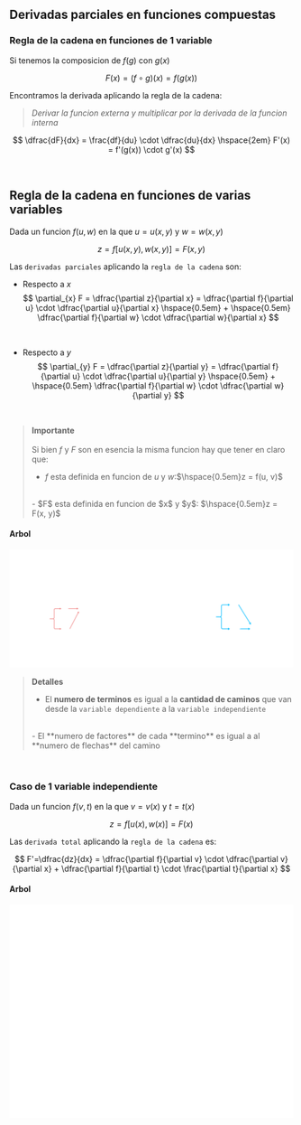 ## Derivadas parciales en funciones compuestas

### Regla de la cadena en funciones de 1 variable

Si tenemos la composicion de $f(g)$ con $g(x)$

$$
    F(x) = (f \circ g)(x) = f(g(x))
$$

Encontramos la derivada aplicando la regla de la cadena: 

> *Derivar la funcion externa y multiplicar por la derivada de la funcion interna*

$$
    \dfrac{dF}{dx} = \frac{df}{du} \cdot \dfrac{du}{dx}
    \hspace{2em}
    F'(x) = f'(g(x)) \cdot g'(x)
$$

<br>

## Regla de la cadena en funciones de varias variables

Dada un funcion $f(u, w)$ en la que $u = u(x, y)$ y $w = w(x, y)$ 

$$
    z = f[u(x, y), w(x, y)] = F(x, y)
$$

Las `derivadas parciales` aplicando la `regla de la cadena` son:

- Respecto a $x$
    $$
    \partial_{x} F = \dfrac{\partial z}{\partial x} = 
    \dfrac{\partial f}{\partial u} \cdot \dfrac{\partial u}{\partial x}
    \hspace{0.5em} + \hspace{0.5em}
    \dfrac{\partial f}{\partial w} \cdot \dfrac{\partial w}{\partial x}
    $$
<br>

- Respecto a $y$
    $$
    \partial_{y} F = \dfrac{\partial z}{\partial y} = 
    \dfrac{\partial f}{\partial u} \cdot \dfrac{\partial u}{\partial y}
    \hspace{0.5em} + \hspace{0.5em}
    \dfrac{\partial f}{\partial w} \cdot \dfrac{\partial w}{\partial y}
    $$
<br>

> **Importante** <br><br>
> Si bien $f$ y $F$ son en esencia la misma funcion hay que tener en claro que:
> <br>
> - $f$ esta definida en funcion de $u$ y $w$:$\hspace{0.5em}z = f(u, v)$
> <br>
> - $F$ esta definida en funcion de $x$ y $y$:  $\hspace{0.5em}z = F(x, y)$

#### Arbol

![alt](./derivada-compuesta-2.lnkspace.svg)

> **Detalles**
> <br> 
> - El **numero de terminos** es igual a la **cantidad de caminos** que van desde la `variable dependiente` a la `variable independiente`
> <br>  
> - El **numero de factores** de cada **termino** es igual a al **numero de flechas** del camino


<br>

### Caso de 1 variable independiente

Dada un funcion $f(v, t)$ en la que $v = v(x)$ y $t = t(x)$ 

$$
    z = f[u(x), w(x)] = F(x)
$$

Las `derivada total` aplicando la `regla de la cadena` es:

$$
    F'=\dfrac{dz}{dx} = \dfrac{\partial f}{\partial v} \cdot \dfrac{\partial v}{\partial x} + \dfrac{\partial f}{\partial t} \cdot \frac{\partial t}{\partial x}
$$

#### Arbol

![alt](./derivada-compuesta-1.lnkspace.svg)